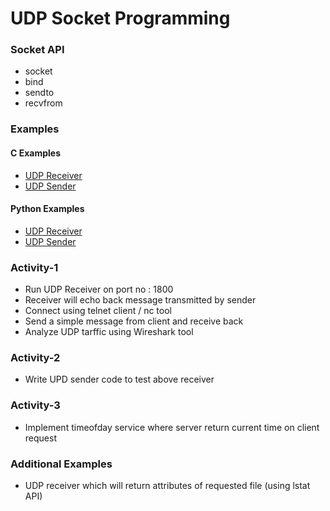 # UDP Socket Programming

### Socket API
* socket
* bind
* sendto
* recvfrom

### Examples

#### C Examples
* [UDP Receiver](udp-receiver.c)
* [UDP Sender](udp-sender.c)

#### Python Examples
* [UDP Receiver](udp-rcvr.py)
* [UDP Sender](udp-sender.py)

### Activity-1
* Run UDP Receiver on port no : 1800
* Receiver will echo back message transmitted by sender
* Connect using telnet client / nc tool
* Send a simple message from client and receive back
* Analyze UDP tarffic using Wireshark tool

### Activity-2
* Write UPD sender code to test above receiver

### Activity-3
* Implement timeofday service where server return current time on client request

### Additional Examples
* UDP receiver which will return attributes of requested file (using lstat API)
